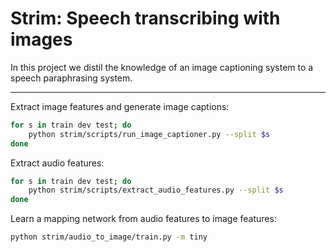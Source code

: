 # Strim: Speech transcribing with images

In this project we distil the knowledge of an image captioning system to a speech paraphrasing system.

---

Extract image features and generate image captions:
```bash
for s in train dev test; do
    python strim/scripts/run_image_captioner.py --split $s
done
```

Extract audio features:
```bash
for s in train dev test; do
    python strim/scripts/extract_audio_features.py --split $s
done
```

Learn a mapping network from audio features to image features:
```bash
python strim/audio_to_image/train.py -m tiny
```
